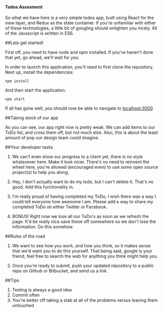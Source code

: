 #### Todos Assesment

So what we have here is a very simple todos app, built using React for the view layer, and Redux as the state container. If you're unfamiliar
with either of these technologies, a little bit of googling should enlighten you nicely. All of the Javascript is written in ES6.

##Lets get started!

First off, you need to have node and npm installed. If you've haven't done that yet, go ahead, we'll wait for you.

In order to launch this application, you'll need to first clone the repository. Next up, install the dependencies:

`npm install`

And then start the application:

`npm start`

If all has gone well, you should now be able to navigate to [localhost:3000](http://localhost:3000)

##Taking stock of our app

As you can see, our app right now is pretty weak. We can add items to our ToDo list, and cross them off, but not much else. Also, this is about
the least amount of pop our design team could imagine.

##Your developer tasks

1) We can't even show our progress to a client yet, there is no style whatsoever here. Make it look nicer. There's no need to reinvent the
wheel here, you're allowed (encouraged even) to use some open source project(s) to help you along.

2) Hey, I don't actually want to do my todo, but I can't delete it. That's no good. Add this functionality in.

3) I'm really proud of having completed my ToDo, I wish there was a way I could tell everyone how awesome I am. Please add a way to 
share my completed ToDo on either Twitter or Facebook.

4) BONUS! Right now we lose all our ToDo's as soon as we refresh the page. It'd be really nice save these off somewhere so we don't lose
the information. Do this somehow.

##Rules of the road

1) We want to see how you work, and how you think, so it makes sense that we'd want you to do this yourself. That being said, google 
is your friend, feel free to search the web for anything you think might help you.

2) Once you're ready to submit, push your updated repository to a public repo on Github or Bitbucket, and send us a link.

##Tips

1) Testing is always a good idea
2) Commit often
3) You're better off taking a stab at all of the problems versus leaving them untouched
